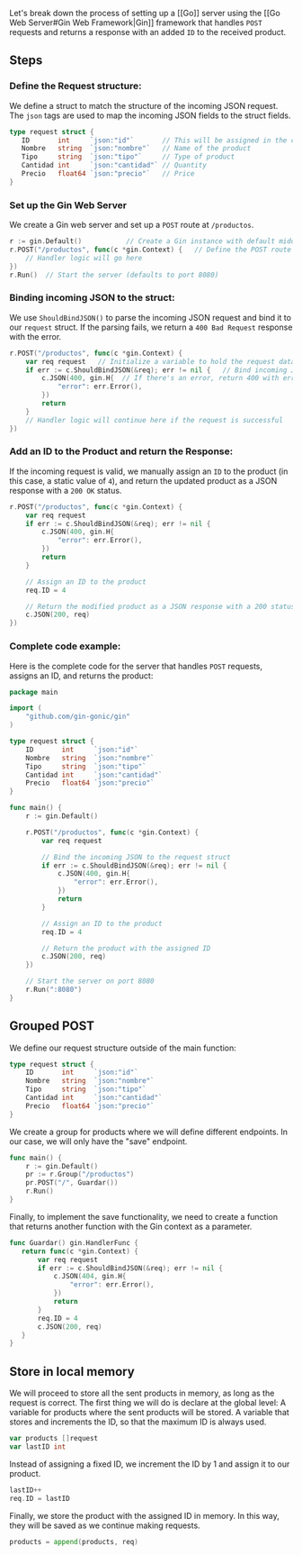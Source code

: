 Let's break down the process of setting up a [[Go]] server using the [[Go Web Server#Gin Web Framework|Gin]] framework that handles `POST` requests and returns a response with an added `ID` to the received product.
## Steps
### Define the Request structure:
We define a struct to match the structure of the incoming JSON request. The `json` tags are used to map the incoming JSON fields to the struct fields.
```go
type request struct {
   ID       int     `json:"id"`       // This will be assigned in the code
   Nombre   string  `json:"nombre"`   // Name of the product
   Tipo     string  `json:"tipo"`     // Type of product
   Cantidad int     `json:"cantidad"` // Quantity
   Precio   float64 `json:"precio"`   // Price
}
```
### Set up the Gin Web Server
We create a Gin web server and set up a `POST` route at `/productos`.
```go
r := gin.Default()           // Create a Gin instance with default middleware
r.POST("/productos", func(c *gin.Context) {   // Define the POST route
    // Handler logic will go here
})
r.Run()  // Start the server (defaults to port 8080)
```
### Binding incoming JSON to the struct:
We use `ShouldBindJSON()` to parse the incoming JSON request and bind it to our `request` struct. If the parsing fails, we return a `400 Bad Request` response with the error.
```go
r.POST("/productos", func(c *gin.Context) {
    var req request   // Initialize a variable to hold the request data
    if err := c.ShouldBindJSON(&req); err != nil {   // Bind incoming JSON to struct
        c.JSON(400, gin.H{  // If there's an error, return 400 with error message
            "error": err.Error(),
        })
        return
    }
    // Handler logic will continue here if the request is successful
})
```
### Add an ID to the Product and return the Response:
If the incoming request is valid, we manually assign an `ID` to the product (in this case, a static value of `4`), and return the updated product as a JSON response with a `200 OK` status.
```go
r.POST("/productos", func(c *gin.Context) {
    var req request
    if err := c.ShouldBindJSON(&req); err != nil {
        c.JSON(400, gin.H{
            "error": err.Error(),
        })
        return
    }

    // Assign an ID to the product
    req.ID = 4

    // Return the modified product as a JSON response with a 200 status
    c.JSON(200, req)
})
```
### Complete code example:
Here is the complete code for the server that handles `POST` requests, assigns an ID, and returns the product:
```go
package main

import (
    "github.com/gin-gonic/gin"
)

type request struct {
    ID       int     `json:"id"`
    Nombre   string  `json:"nombre"`
    Tipo     string  `json:"tipo"`
    Cantidad int     `json:"cantidad"`
    Precio   float64 `json:"precio"`
}

func main() {
    r := gin.Default()

    r.POST("/productos", func(c *gin.Context) {
        var req request

        // Bind the incoming JSON to the request struct
        if err := c.ShouldBindJSON(&req); err != nil {
            c.JSON(400, gin.H{
                "error": err.Error(),
            })
            return
        }

        // Assign an ID to the product
        req.ID = 4

        // Return the product with the assigned ID
        c.JSON(200, req)
    })

    // Start the server on port 8080
    r.Run(":8080")
}
```
## Grouped POST
We define our request structure outside of the main function:
```go
type request struct {
    ID       int     `json:"id"`
    Nombre   string  `json:"nombre"`
    Tipo     string  `json:"tipo"`
    Cantidad int     `json:"cantidad"`
    Precio   float64 `json:"precio"`
}
```
We create a group for products where we will define different endpoints. In our case, we will only have the "save" endpoint.
```go
func main() {
    r := gin.Default()
    pr := r.Group("/productos")
    pr.POST("/", Guardar())
    r.Run()
}
```
Finally, to implement the save functionality, we need to create a function that returns another function with the Gin context as a parameter.
```go
func Guardar() gin.HandlerFunc {
   return func(c *gin.Context) {
       var req request
       if err := c.ShouldBindJSON(&req); err != nil {
           c.JSON(404, gin.H{
               "error": err.Error(),
           })
           return
       }
       req.ID = 4
       c.JSON(200, req)
   }
}
```
## Store in local memory
We will proceed to store all the sent products in memory, as long as the request is correct. The first thing we will do is declare at the global level: A variable for products where the sent products will be stored. A variable that stores and increments the ID, so that the maximum ID is always used.
```go
var products []request
var lastID int
```
Instead of assigning a fixed ID, we increment the ID by 1 and assign it to our product.
```go
lastID++
req.ID = lastID
```
Finally, we store the product with the assigned ID in memory. In this way, they will be saved as we continue making requests.
```go
products = append(products, req)
```